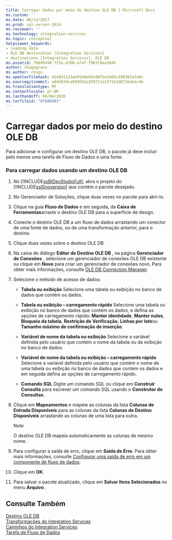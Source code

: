 ```yaml
---
title: Carregar dados por meio do destino OLE DB | Microsoft Docs
ms.custom: ''
ms.date: 06/13/2017
ms.prod: sql-server-2014
ms.reviewer: ''
ms.technology: integration-services
ms.topic: conceptual
helpviewer_keywords:
- loading data
- OLE DB destination [Integration Services]
- destinations [Integration Services], OLE DB
ms.assetid: 78899498-725e-4300-a7af-f983f4ea384b
author: chugugrace
ms.author: chugu
ms.openlocfilehash: 43e8d1123ae91d9e68c00fbe3e05c490383afe0c
ms.sourcegitcommit: ad4d92dce894592a259721a1571b1d8736abacdb
ms.translationtype: MT
ms.contentlocale: pt-BR
ms.lasthandoff: 08/04/2020
ms.locfileid: "87680583"
---
```

# <a name="load-data-by-using-the-ole-db-destination"></a>Carregar dados por meio do destino OLE DB
  Para adicionar e configurar um destino OLE DB, o pacote já deve incluir pelo menos uma tarefa de Fluxo de Dados e uma fonte.  
  
### <a name="to-load-data-using-an-ole-db-destination"></a>Para carregar dados usando um destino OLE DB  
  
1.  No [!INCLUDE[ssBIDevStudioFull](../../includes/ssbidevstudiofull-md.md)], abra o projeto do [!INCLUDE[ssISnoversion](../../includes/ssisnoversion-md.md)] que contém o pacote desejado.  
  
2.  No Gerenciador de Soluções, clique duas vezes no pacote para abri-lo.  
  
3.  Clique na guia **Fluxo de Dados** e em seguida, da **Caixa de Ferramentas**arraste o destino OLE DB para a superfície de design.  
  
4.  Conecte o destino OLE DB a um fluxo de dados arrastando um conector de uma fonte de dados, ou de uma transformação anterior, para o destino.  
  
5.  Clique duas vezes sobre o destino OLE DB.  
  
6.  Na caixa de diálogo **Editor de Destino OLE DB** , na página **Gerenciador de Conexões** , selecione um gerenciador de conexões OLE DB existente ou clique em **Novo** para criar um gerenciador de conexões novo. Para obter mais informações, consulte [OLE DB Connection Manager](../connection-manager/ole-db-connection-manager.md).  
  
7.  Selecione o método de acesso de dados:  
  
    -   **Tabela ou exibição** Selecione uma tabela ou exibição no banco de dados que contém os dados.  
  
    -   **Tabela ou exibição – carregamento rápido** Selecione uma tabela ou exibição no banco de dados que contém os dados, e defina as opções de carregamento rápido: **Manter identidade**, **Manter nulos**, **Bloqueio da tabela**, **Restrição de Verificação**, **Linhas por lote**ou **Tamanho máximo de confirmação de inserção**.  
  
    -   **Variável de nome da tabela ou exibição** Selecione a variável definida pelo usuário que contém o nome da tabela ou da exibição no banco de dados.  
  
    -   **Variável de nome da tabela ou exibição – carregamento rápido** Selecione a variável definida pelo usuário que contém o nome de uma tabela ou exibição no banco de dados que contém os dados e em seguida defina as opções de carregamento rápido.  
  
    -   **Comando SQL** Digite um comando SQL ou clique em **Construir Consulta** para escrever um comando SQL usando o **Construtor de Consultas**.  
  
8.  Clique em **Mapeamentos** e mapeie as colunas da lista **Colunas de Entrada Disponíveis** para as colunas da lista **Colunas de Destino Disponíveis** arrastando as colunas de uma lista para outra.  
  
    > [!NOTE]  
    >  O destino OLE DB mapeia automaticamente as colunas de mesmo nome.  
  
9. Para configurar a saída de erro, clique em **Saída de Erro**. Para obter mais informações, consulte [Configurar uma saída de erro em um componente de fluxo de dados](../configure-an-error-output-in-a-data-flow-component.md).  
  
10. Clique em **OK**.  
  
11. Para salvar o pacote atualizado, clique em **Salvar Itens Selecionados** no menu **Arquivo** .  
  
## <a name="see-also"></a>Consulte Também  
 [Destino OLE DB](ole-db-destination.md)   
 [Transformações do Integration Services](transformations/integration-services-transformations.md)   
 [Caminhos do Integration Services](integration-services-paths.md)   
 [Tarefa de Fluxo de Dados](../control-flow/data-flow-task.md)  
  
  
